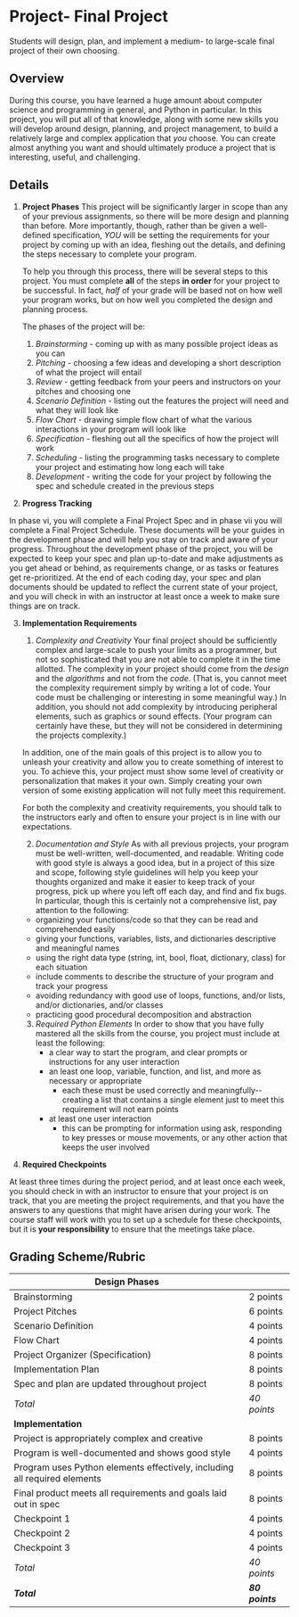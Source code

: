 # Project- Final Project
Students will design, plan, and implement a medium- to large-scale final project of their own choosing.

## Overview
During this course, you have learned a huge amount about computer science and programming in general, and Python in particular.  In this project, you will put all of that knowledge, along with some new skills you will develop around design, planning, and project management, to build a relatively large and complex application that _you_ choose.  You can create almost anything you want and should ultimately produce a project that is interesting, useful, and challenging.

## Details
1. **Project Phases**
This project will be significantly larger in scope than any of your previous assignments, so there will be more design and planning than before.  More importantly, though, rather than be given a well-defined specification, _YOU_ will be setting the requirements for your project by coming up with an idea, fleshing out the details, and defining the steps necessary to complete your program.

    To help you through this process, there will be several steps to this project.  You must complete **all** of the steps **in order** for your project to be successful.  In fact, _half_ of your grade will be based not on how well your program works, but on how well you completed the design and planning process.

    The phases of the project will be:

    1. _Brainstorming_ - coming up with as many possible project ideas as you can
    2. _Pitching_ - choosing a few ideas and developing a short description of what the project will entail
    3. _Review_ - getting feedback from your peers and instructors on your pitches and choosing one
    4. _Scenario Definition_ - listing out the features the project will need and what they will look like
    5. _Flow Chart_ - drawing simple flow chart of what the various interactions in your program will look like
    6. _Specification_ - fleshing out all the specifics of how the project will work
    7. _Scheduling_ - listing the programming tasks necessary to complete your project and estimating how long each will take
    8. _Development_ - writing the code for your project by following the spec and schedule created in the previous steps

2. **Progress Tracking**

In phase vi, you will complete a Final Project Spec and in phase vii you will complete a Final Project Schedule.  These documents will be your guides in the development phase and will help you stay on track and aware of your progress.  Throughout the development phase of the project, you will be expected to keep your spec and plan up-to-date and make adjustments as you get ahead or behind, as requirements change, or as tasks or features get re-prioritized.  At the end of each coding day, your spec and plan documents should be updated to reflect the current state of your project, and you will check in with an instructor at least once a week to make sure things are on track.  

3. **Implementation Requirements**

    1. _Complexity and Creativity_ 
    Your final project should be sufficiently complex and large-scale to push your limits as a programmer, but not so sophisticated that you are not able to complete it in the time allotted.  The complexity in your project should come from the _design_ and the _algorithms_ and not from the _code_.  (That is, you cannot meet the complexity requirement simply by writing a lot of code.  Your code must be challenging or interesting in some meaningful way.)  In addition, you should not add complexity by introducing peripheral elements, such as graphics or sound effects.  (Your program can certainly have these, but they will not be considered in determining the projects complexity.)

    In addition, one of the main goals of this project is to allow you to unleash your creativity and allow you to create something of interest to you.  To achieve this, your project must show some level of creativity or personalization that makes it your own.  Simply creating your own version of some existing application will not fully meet this requirement.

    For both the complexity and creativity requirements, you should talk to the instructors early and often to ensure your project is in line with our expectations.

    2. *Documentation and Style* 
    As with all previous projects, your program must be well-written, well-documented, and readable.  Writing code with good style is always a good idea, but in a project of this size and scope, following style guidelines will help you keep your thoughts organized and make it easier to keep track of your progress, pick up where you left off each day, and find and fix bugs.  In particular, though this is certainly not a comprehensive list, pay attention to the following:
    
    - organizing your functions/code so that they can be read and comprehended easily
    - giving your functions, variables, lists, and dictionaries descriptive and meaningful names
    - using the right data type (string, int, bool, float, dictionary, class) for each situation
    - include comments to describe the structure of your program and track your progress
    - avoiding redundancy with good use of loops, functions, and/or lists, and/or dictionaries, and/or classes
    - practicing good procedural decomposition and abstraction
        
    3. *Required Python Elements*
    In order to show that you have fully mastered all the skills from the course, you project must include at least the following:
        * a clear way to start the program, and clear prompts or instructions for any user interaction
        * an least one loop, variable, function, and list, and more as necessary or appropriate
            * each these must be used correctly and meaningfully-- creating a list that contains  a single element just to meet this requirement will not earn points
        * at least one user interaction
            * this can be prompting for information using ask, responding to key presses or mouse movements, or any other action that keeps the user involved

4. **Required Checkpoints**

At least three times during the project period, and at least once each week, you should check in with an instructor to ensure that your project is on track, that you are meeting the project requirements, and that you have the answers to any questions that might have arisen during your work.  The course staff will work with you to set up a schedule for these checkpoints, but it is **your responsibility** to ensure that the meetings take place.

## Grading Scheme/Rubric
|Design Phases| |
|---|---|
|Brainstorming| 2 points|
|Project Pitches    |6 points|
|Scenario Definition   |4 points|
|Flow Chart    |4 points|
|Project Organizer (Specification)  |8 points|
|Implementation Plan    |8 points|
|Spec and plan are updated throughout project   |8 points|
|_Total_    |_40 points_|
|**Implementation** | | 
|Project is appropriately complex and creative  |8 points|
|Program is well-documented and shows good style |4 points|
|Program uses Python elements effectively, including all required elements | 8 points |
|Final product meets all requirements and goals laid out in spec    |8 points|
|Checkpoint 1 | 4 points |
|Checkpoint 2 | 4 points |
|Checkpoint 3 | 4 points |
|_Total_    |_40 points_|
|**_Total_**|**_80 points_**|


